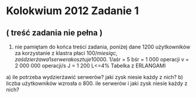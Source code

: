 # Kolokwium 2012 Zadanie 1

## ( treść zadania nie pełna )

1. nie pamiętam do końca treści zadania, poniżej dane 
1200 użytkowników za korzystanie z klastra płaci 100$/miesiąc, zaś dzierżawa 1 serwera kosztuje 10 000$.
1/aśr = 5
bśr = 1 000 operacji
v = 2 000 000 operacji/s
J = 1 200
L<=4%
Tabelka z ERLANGAMI

a) ile potrzeba wydzierżawić serwerów? jaki zysk niesie każdy z nich?
b) liczba użytkowników wzrosła o 800. ile serwerów i jaki zysk niesie każdy z nich?

